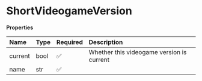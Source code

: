 # ShortVideogameVersion

**Properties**

| Name    | Type | Required | Description                               |
| :------ | :--- | :------- | :---------------------------------------- |
| current | bool | ✅       | Whether this videogame version is current |
| name    | str  | ✅       |                                           |

<!-- This file was generated by liblab | https://liblab.com/ -->
